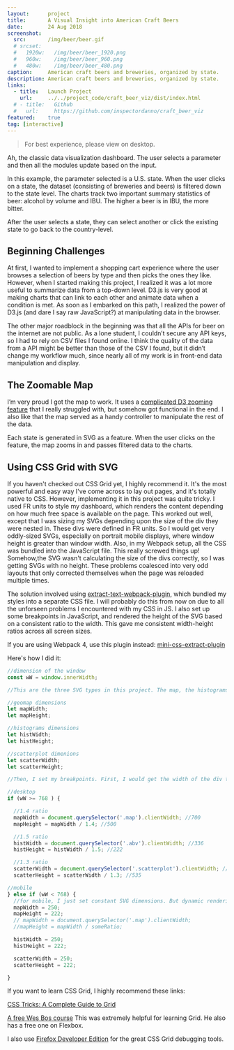 ```yaml
---
layout:      project
title:       A Visual Insight into American Craft Beers
date:        24 Aug 2018
screenshot:
  src:       /img/beer/beer.gif
  # srcset:
  #   1920w:   /img/beer/beer_1920.png
  #   960w:    /img/beer/beer_960.png
  #   480w:    /img/beer/beer_480.png
caption:     American craft beers and breweries, organized by state.
description: American craft beers and breweries, organized by state.
links:
  - title:   Launch Project
    url:     ../../project_code/craft_beer_viz/dist/index.html
  # - title:   Github
  #   url:     https://github.com/inspectordanno/craft_beer_viz
featured:    true
tag: [interactive]
---
```

>For best experience, please view on desktop.

Ah, the classic data visualization dashboard. The user selects a parameter and then all the modules update based on the input.

In this example, the parameter selected is a U.S. state. When the user clicks on a state, the dataset (consisting of breweries and beers) is filtered down to the state level. The charts track two important summary statistics of beer: alcohol by volume and IBU. The higher a beer is in IBU, the more bitter.

After the user selects a state, they can select another or click the existing state to go back to the country-level.

## Beginning Challenges

 At first, I wanted to implement a shopping cart experience where the user browses a selection of beers by type and then picks the ones they like. However, when I started making this project, I realized it was a lot more useful to summarize data from a top-down level. D3.js is very good at making charts that can link to each other and animate data when a condition is met. As soon as I embarked on this path, I realized the power of D3.js (and dare I say raw JavaScript?) at manipulating data in the browser.

The other major roadblock in the beginning was that all the APIs for beer on the internet are not public. As a lone student, I couldn’t secure any API keys, so I had to rely on CSV files I found online. I think the quality of the data from a  API might be better than those of the CSV I found, but it didn’t change my workflow much, since nearly all of my work is in front-end data manipulation and display.

## The Zoomable Map

I’m very proud I got the map to work. It uses a [complicated D3 zooming feature](https://bl.ocks.org/mbostock/9656675) that I really struggled with, but somehow got functional in the end. I also like that the map served as a handy controller to manipulate the rest of the data.

Each state is generated in SVG as a feature. When the user clicks on the feature, the map zooms in and passes filtered data to the charts.

## Using CSS Grid with SVG

If you haven't checked out CSS Grid yet, I highly recommend it. It's the most powerful and easy way I've come across to lay out pages, and it's totally native to CSS. However, implementing it in this project was quite tricky. I used FR units to style my dashboard, which renders the content depending on how much free space is available on the page. This worked out well, except that I was sizing my SVGs depending upon the size of the div they were nested in. These divs were defined in FR units. So I would get very oddly-sized SVGs, especially on portrait mobile displays, where window height is greater than window width. Also, in my Webpack setup, all the CSS was bundled into the JavaScript file. This really screwed things up! Somehow,the SVG wasn't calculating the size of the divs correctly, so I was getting SVGs with no height. These problems coalesced into very odd layouts that only corrected themselves when the page was reloaded multiple times.

The solution involved using [extract-text-webpack-plugin](https://github.com/webpack-contrib/extract-text-webpack-plugin), which bundled my styles into a separate CSS file. I will probably do this from now on due to all the unforseen problems I encountered with my CSS in JS. I also set up some breakpoints in JavaScript, and rendered the height of the SVG based on a consistent ratio to the width. This gave me consistent width-height ratios across all screen sizes.

If you are using Webpack 4, use this plugin instead:
[mini-css-extract-plugin](https://github.com/webpack-contrib/mini-css-extract-plugin)

Here's how I did it:

~~~js
//dimension of the window
const wW = window.innerWidth;

//This are the three SVG types in this project. The map, the histograms, and the scatterplot. These are the width and height variables for each:

//geomap dimensions
let mapWidth;
let mapHeight;

//histograms dimensions
let histWidth;
let histHeight;

//scatterplot dimenions
let scatterWidth;
let scatterHeight;

//Then, I set my breakpoints. First, I would get the width of the div that the SVG would be embedded in. This div was generated according to CSS Grid fr units. Then, I calculated the height by using a ratio, which kept things consistent on different screens.

//desktop
if (wW >= 768 ) {

  //1.4 ratio
  mapWidth = document.querySelector('.map').clientWidth; //700
  mapHeight = mapWidth / 1.4; //500

  //1.5 ratio
  histWidth = document.querySelector('.abv').clientWidth; //336
  histHeight = histWidth / 1.5; //222

  //1.3 ratio
  scatterWidth = document.querySelector('.scatterplot').clientWidth; //692
  scatterHeight = scatterWidth / 1.3; //535

//mobile
} else if (wW < 768) {
  //for mobile, I just set constant SVG dimensions. But dynamic rendering could also work.
  mapWidth = 250;
  mapHeight = 222;
  // mapWidth = document.querySelector('.map').clientWidth;
  //mapHeight = mapWidth / someRatio;

  histWidth = 250;
  histHeight = 222;

  scatterWidth = 250;
  scatterHeight = 222;

}
~~~

If you want to learn CSS Grid, I highly recommend these links:

[CSS Tricks: A Complete Guide to Grid](https://css-tricks.com/snippets/css/complete-guide-grid/)

[A free Wes Bos course](http://cssgrid.io) This was extremely helpful for learning Grid. He also has a free one on Flexbox.

I also use [Firefox Developer Edition](https://www.mozilla.org/en-US/firefox/developer/) for the great CSS Grid debugging tools.
